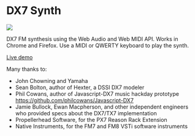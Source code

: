 DX7 Synth
=================

![](http://voices.washingtonpost.com/postrock/yamaha-dx-7.jpg)

DX7 FM synthesis using the Web Audio and Web MIDI API. Works in Chrome and Firefox.
Use a MIDI or QWERTY keyboard to play the synth.

[Live demo](http://mmontag.github.io/dx7-synth-js/)

Many thanks to:

- John Chowning and Yamaha
- Sean Bolton, author of Hexter, a DSSI DX7 modeler
- Phil Cowans, author of Javascript-DX7 music hackday prototype https://github.com/philcowans/Javascript-DX7
- Jamie Bullock, Ewan Macpherson, and other independent engineers who provided specs about the DX7/TX7 implementation
- Propellerhead Software, for the PX7 Reason Rack Extension
- Native Instruments, for the FM7 and FM8 VSTi software instruments